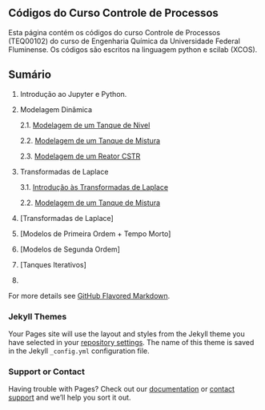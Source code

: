 ## Códigos do Curso Controle de Processos

Esta página contém os códigos do curso Controle de Processos (TEQ00102) do curso de Engenharia Química da Universidade Federal Fluminense. Os códigos são escritos na linguagem python e scilab (XCOS). 

## Sumário

1. Introdução ao Jupyter e Python.
2. Modelagem Dinâmica

    2.1. [Modelagem de um Tanque de Nivel](https://colab.research.google.com/github/NEOEQ/Controle-de-Processos/blob/main/1-Solucao%20de%20EDOs-(Tanque%20de%20N%C3%ADvel).ipynb)
    
    2.2. [Modelagem de um Tanque de Mistura](https://colab.research.google.com/github/NEOEQ/Controle-de-Processos/blob/main/1-Solucao%20de%20EDOs-(Tanque%20de%20N%C3%ADvel).ipynb)

    2.3. [Modelagem de um Reator CSTR](https://colab.research.google.com/github/NEOEQ/Controle-de-Processos/blob/main/1-Solucao%20de%20EDOs-(Tanque%20de%20N%C3%ADvel).ipynb)

3. Transformadas de Laplace

    3.1. [Introdução às Transformadas de Laplace](https://colab.research.google.com/github/NEOEQ/Controle-de-Processos/blob/main/1-Solucao%20de%20EDOs-(Tanque%20de%20N%C3%ADvel).ipynb)
    
    2.2. [Modelagem de um Tanque de Mistura](https://colab.research.google.com/github/NEOEQ/Controle-de-Processos/blob/main/1-Solucao%20de%20EDOs-(Tanque%20de%20N%C3%ADvel).ipynb)
10. [Transformadas de Laplace]
11. [Modelos de Primeira Ordem + Tempo Morto]
12. [Modelos de Segunda Ordem]
13. [Tanques Iterativos]
14. 


For more details see [GitHub Flavored Markdown](https://guides.github.com/features/mastering-markdown/).

### Jekyll Themes

Your Pages site will use the layout and styles from the Jekyll theme you have selected in your [repository settings](https://github.com/NEOEQ/Controle-de-Processos/settings/pages). The name of this theme is saved in the Jekyll `_config.yml` configuration file.

### Support or Contact

Having trouble with Pages? Check out our [documentation](https://docs.github.com/categories/github-pages-basics/) or [contact support](https://support.github.com/contact) and we’ll help you sort it out.
